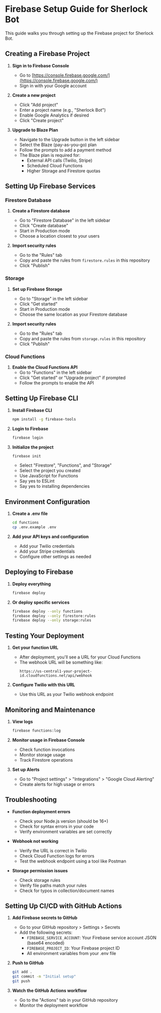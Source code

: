 # Firebase Setup Guide for Sherlock Bot

This guide walks you through setting up the Firebase project for Sherlock Bot.

## Creating a Firebase Project

1. **Sign in to Firebase Console**
   - Go to [https://console.firebase.google.com/](https://console.firebase.google.com/)
   - Sign in with your Google account

2. **Create a new project**
   - Click "Add project"
   - Enter a project name (e.g., "Sherlock Bot")
   - Enable Google Analytics if desired
   - Click "Create project"

3. **Upgrade to Blaze Plan**
   - Navigate to the Upgrade button in the left sidebar
   - Select the Blaze (pay-as-you-go) plan
   - Follow the prompts to add a payment method
   - The Blaze plan is required for:
     - External API calls (Twilio, Stripe)
     - Scheduled Cloud Functions
     - Higher Storage and Firestore quotas

## Setting Up Firebase Services

### Firestore Database

1. **Create a Firestore database**
   - Go to "Firestore Database" in the left sidebar
   - Click "Create database"
   - Start in Production mode
   - Choose a location closest to your users

2. **Import security rules**
   - Go to the "Rules" tab
   - Copy and paste the rules from `firestore.rules` in this repository
   - Click "Publish"

### Storage

1. **Set up Firebase Storage**
   - Go to "Storage" in the left sidebar
   - Click "Get started"
   - Start in Production mode
   - Choose the same location as your Firestore database

2. **Import security rules**
   - Go to the "Rules" tab
   - Copy and paste the rules from `storage.rules` in this repository
   - Click "Publish"

### Cloud Functions

1. **Enable the Cloud Functions API**
   - Go to "Functions" in the left sidebar
   - Click "Get started" or "Upgrade project" if prompted
   - Follow the prompts to enable the API

## Setting Up Firebase CLI

1. **Install Firebase CLI**
   ```bash
   npm install -g firebase-tools
   ```

2. **Login to Firebase**
   ```bash
   firebase login
   ```

3. **Initialize the project**
   ```bash
   firebase init
   ```
   - Select "Firestore", "Functions", and "Storage"
   - Select the project you created
   - Use JavaScript for Functions
   - Say yes to ESLint
   - Say yes to installing dependencies

## Environment Configuration

1. **Create a .env file**
   ```bash
   cd functions
   cp .env.example .env
   ```

2. **Add your API keys and configuration**
   - Add your Twilio credentials
   - Add your Stripe credentials
   - Configure other settings as needed

## Deploying to Firebase

1. **Deploy everything**
   ```bash
   firebase deploy
   ```

2. **Or deploy specific services**
   ```bash
   firebase deploy --only functions
   firebase deploy --only firestore:rules
   firebase deploy --only storage:rules
   ```

## Testing Your Deployment

1. **Get your function URL**
   - After deployment, you'll see a URL for your Cloud Functions
   - The webhook URL will be something like:
     ```
     https://us-central1-your-project-id.cloudfunctions.net/api/webhook
     ```

2. **Configure Twilio with this URL**
   - Use this URL as your Twilio webhook endpoint

## Monitoring and Maintenance

1. **View logs**
   ```bash
   firebase functions:log
   ```

2. **Monitor usage in Firebase Console**
   - Check function invocations
   - Monitor storage usage
   - Track Firestore operations

3. **Set up Alerts**
   - Go to "Project settings" > "Integrations" > "Google Cloud Alerting"
   - Create alerts for high usage or errors

## Troubleshooting

- **Function deployment errors**
  - Check your Node.js version (should be 16+)
  - Check for syntax errors in your code
  - Verify environment variables are set correctly

- **Webhook not working**
  - Verify the URL is correct in Twilio
  - Check Cloud Function logs for errors
  - Test the webhook endpoint using a tool like Postman

- **Storage permission issues**
  - Check storage rules
  - Verify file paths match your rules
  - Check for typos in collection/document names

## Setting Up CI/CD with GitHub Actions

1. **Add Firebase secrets to GitHub**
   - Go to your GitHub repository > Settings > Secrets
   - Add the following secrets:
     - `FIREBASE_SERVICE_ACCOUNT`: Your Firebase service account JSON (base64 encoded)
     - `FIREBASE_PROJECT_ID`: Your Firebase project ID
     - All environment variables from your .env file

2. **Push to GitHub**
   ```bash
   git add .
   git commit -m "Initial setup"
   git push
   ```

3. **Watch the GitHub Actions workflow**
   - Go to the "Actions" tab in your GitHub repository
   - Monitor the deployment workflow